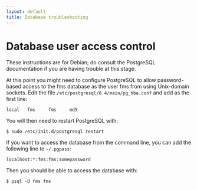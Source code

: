 ```yaml
---
layout: default
title: Database troubleshooting
---
```


# Database user access control

These instructions are for Debian; do consult the PostgreSQL documentation
if you are having trouble at this stage.

At this point you might need to configure PostgreSQL to allow password-based
access to the fms database as the user fms from using Unix-domain sockets.
Edit the file `/etc/postgresql/8.4/main/pg_hba.conf` and add as the
first line:

    local   fms     fms     md5

You will then need to restart PostgreSQL with:

    $ sudo /etc/init.d/postgresql restart

If you want to access the database from the command line, you can add
the following line to `~/.pgpass`:

    localhost:*:fms:fms:somepassword

Then you should be able to access the database with:

    $ psql -U fms fms

